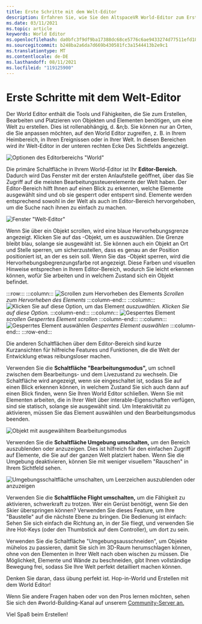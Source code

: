 ```yaml
---
title: Erste Schritte mit dem Welt-Editor
description: Erfahren Sie, wie Sie den AltspaceVR World-Editor zum Erstellen, Bearbeiten und Platzieren von Objekten in Ihrer Welt verwenden.
ms.date: 03/11/2021
ms.topic: article
keywords: World Editor
ms.openlocfilehash: da0bfc3f9df9ba17388dc68ce5776c6ae9433274d77511efd18b70cfc7eeffc6
ms.sourcegitcommit: b248ba2a6da7d669b430581fc3a1544413b2e9c1
ms.translationtype: MT
ms.contentlocale: de-DE
ms.lasthandoff: 08/11/2021
ms.locfileid: "119125900"
---
```

# <a name="getting-started-with-the-world-editor"></a>Erste Schritte mit dem Welt-Editor

Der World Editor enthält die Tools und Fähigkeiten, die Sie zum Erstellen, Bearbeiten und Platzieren von Objekten und Elementen benötigen, um eine Welt zu erstellen. Dies ist rollenabhängig, d. &n;b. Sie können nur an Orten, die Sie anpassen möchten, auf den World Editor zugreifen, z. B. in Ihrem Heimbereich, in Ihren Ereignissen oder in Ihrer Welt. In diesen Bereichen wird ihr Welt-Editor in der unteren rechten Ecke Des Sichtfelds angezeigt.

![Optionen des Editorbereichs "World"](images/world-editor-img-01.png)

Die primäre Schaltfläche in Ihrem World-Editor ist Ihr **Editor-Bereich.** Dadurch wird Das Fenster mit der ersten Anlaufstelle geöffnet, über das Sie Zugriff auf die meisten Bearbeitungssteuerelemente der Welt haben. Der Editor-Bereich hilft Ihnen auf einen Blick zu erkennen, welche Elemente ausgewählt sind und ob sie gesperrt oder entsperrt sind. Elemente werden entsprechend sowohl in der Welt als auch im Editor-Bereich hervorgehoben, um die Suche nach ihnen zu einfach zu machen. 

![Fenster "Welt-Editor"](images/world-editor-img-02.png)

Wenn Sie über ein Objekt scrollen, wird eine blaue Hervorhebungsgrenze angezeigt. Klicken Sie auf das -Objekt, um es auszuwählen. Die Grenze bleibt blau, solange sie ausgewählt ist. Sie können auch ein Objekt an Ort und Stelle sperren, um sicherzustellen, dass es genau an der Position positioniert ist, an der es sein soll. Wenn Sie das -Objekt sperren, wird die Hervorhebungsbegrenzungsfarbe rot angezeigt. Diese Farben und visuellen Hinweise entsprechen in Ihrem Editor-Bereich, wodurch Sie leicht erkennen können, wofür Sie arbeiten und in welchem Zustand sich ein Objekt befindet.

:::row:::
    :::column:::
       ![Scrollen zum Hervorheben des Elements ](images/world-editor-img-03.png) *Scrollen zum Hervorheben des Elements*
    :::column-end:::
    :::column:::
       ![Klicken Sie auf diese Option, um das Element ](images/world-editor-img-04.png) *auszuwählen. Klicken Sie auf diese Option.*
    :::column-end:::
    :::column:::
       ![Gesperrtes Element ](images/world-editor-img-05.png) *scrollen Gesperrtes Element scrollen*
    :::column-end:::
    :::column:::
       ![Gesperrtes Element auswählen ](images/world-editor-img-06.png)
     *Gesperrtes Element auswählen*
    :::column-end:::
:::row-end:::

Die anderen Schaltflächen über dem Editor-Bereich sind kurze Kurzansichten für hilfreiche Features und Funktionen, die die Welt der Entwicklung etwas reibungsloser machen. 

Verwenden Sie die **Schaltfläche "Bearbeitungsmodus",** um schnell zwischen dem Bearbeitungs- und dem Livezustand zu wechseln. Die Schaltfläche wird angezeigt, wenn sie eingeschaltet ist, sodass Sie auf einen Blick erkennen können, in welchem Zustand Sie sich auch dann auf einen Blick finden, wenn Sie Ihren World Editor schließen. Wenn Sie mit Elementen arbeiten, die in Ihrer Welt über interable-Eigenschaften verfügen, sind sie statisch, solange sie ausgewählt sind. Um Interaktivität zu aktivieren, müssen Sie das Element auswählen und den Bearbeitungsmodus beenden.

![Objekt mit ausgewähltem Bearbeitungsmodus](images/world-editor-img-07.png)

Verwenden Sie die **Schaltfläche Umgebung umschalten,** um den Bereich auszublenden oder anzuzeigen. Dies ist hilfreich für den einfachen Zugriff auf Elemente, die Sie auf der ganzen Welt platziert haben. Wenn Sie die Umgebung deaktivieren, können Sie mit weniger visuellem "Rauschen" in Ihrem Sichtfeld sehen.

![Umgebungsschaltfläche umschalten, um Leerzeichen auszublenden oder anzuzeigen](images/world-editor-img-08.png)

Verwenden Sie die **Schaltfläche Flight umschalten,** um die Fähigkeit zu aktivieren, schwerkraft zu trotzen. Wer ein Gerüst benötigt, wenn Sie den Skier überspringen können? Verwenden Sie dieses Feature, um Ihre "Baustelle" auf die nächste Ebene zu bringen. Die Bedienung ist einfach: Sehen Sie sich einfach die Richtung an, in der Sie fliegt, und verwenden Sie ihre Hot-Keys (oder den Thumbstick auf dem Controller), um dort zu sein. 

Verwenden Sie die Schaltfläche "Umgebungsausschneiden", um Objekte mühelos zu passieren, damit Sie sich im 3D-Raum herumschlagen können, ohne von den Elementen in Ihrer Welt nach oben wischen zu müssen.  Die Möglichkeit, Elemente und Wände zu beschneiden, gibt Ihnen vollständige Bewegung frei, sodass Sie Ihre Welt perfekt detailliert machen können.  

Denken Sie daran, dass übung perfekt ist. Hop-in-World und Erstellen mit dem World Editor! 

Wenn Sie andere Fragen haben oder von den Pros lernen möchten, sehen Sie sich den #world-Building-Kanal auf unserem [Community-Server an.](https://discord.com/invite/altspacevr) 

Viel Spaß beim Erstellen!